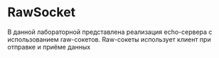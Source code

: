 # RawSocket
В данной лабораторной представлена реализация echo-сервера с использованием raw-сокетов. Raw-сокеты использует клиент при отправке и приёме данных
